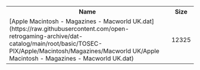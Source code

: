 <table>
<tr><th>Name</th><th>Size</th></tr>
<tr><td>[Apple Macintosh - Magazines - Macworld UK.dat](https://raw.githubusercontent.com/open-retrogaming-archive/dat-catalog/main/root/basic/TOSEC-PIX/Apple/Macintosh/Magazines/Macworld UK/Apple Macintosh - Magazines - Macworld UK.dat)</td><td>12325</td></tr>
</table>
